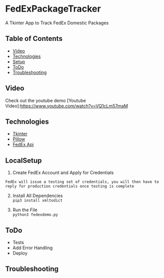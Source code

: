 # FedExPackageTracker
A Tkinter App to Track FedEx Domestic Packages

## Table of Contents
* [Video](#Video)
* [Technologies](#Technologies)
* [Setup](#LocalSetup)
* [ToDo](#ToDo)
* [Troubleshooting](#Troubleshooting)

## Video
Check out the youtube demo
[Youtube Video]:<https://www.youtube.com/watch?v=VQ1cLm57maM>

## Technologies
* [Tkinter]
* [Pillow]
* [FedEx Api]

## LocalSetup
1) Create FedEx Account and Apply for Credentials

`FedEx will issue a testing set of credentials, you will then have to reply for production credentials once testing is complete`

2) Install All Dependencies   
`pip3 install xmltodict`

3) Run the File  
`python3 fedexdemo.py`   

## ToDo
* Tests
* Add Error Handling
* Deploy

## Troubleshooting
   [Tkinter]: <http://effbot.org/tkinterbook/>
   [Pillow]: <https://pillow.readthedocs.io/en/stable/>
   [Fedex Api]:<https://www.fedex.com/en-us/developer/web-services/process.html#documentation>
